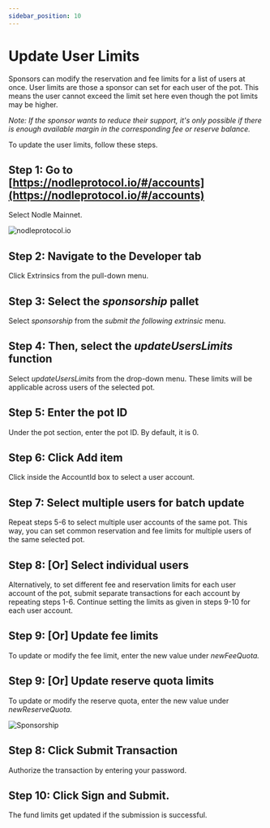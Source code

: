 ```yaml
---
sidebar_position: 10
---
```


# Update User Limits

Sponsors can modify the reservation and fee limits for a list of users at once. User limits are those a sponsor can set for each user of the pot. This means the user cannot exceed the limit set here even though the pot limits may be higher. 

*Note: If the sponsor wants to reduce their support, it's only possible if there is enough available margin in the corresponding fee or reserve balance.*

To update the user limits, follow these steps. 

## Step 1: Go to [https://nodleprotocol.io/#/accounts](https://nodleprotocol.io/#/accounts)
Select Nodle Mainnet.

![nodleprotocol.io](/img/docs/nodle-cash/nodle-mainnet.png)

## Step 2: Navigate to the Developer tab
Click Extrinsics from the pull-down menu. 
   
## Step 3: Select the *sponsorship* pallet
Select *sponsorship* from the *submit the following extrinsic* menu. 

## Step 4: Then, select the *updateUsersLimits* function 
Select *updateUsersLimits* from the drop-down menu. These limits will be applicable across users of the selected pot. 

## Step 5: Enter the pot ID
Under the pot section, enter the pot ID. By default, it is 0. 

## Step 6: Click Add item
Click inside the AccountId box to select a user account. 

## Step 7: Select multiple users for batch update
Repeat steps 5-6 to select multiple user accounts of the same pot. This way, you can set common reservation and fee limits for multiple users of the same selected pot. 

## Step 8: [Or] Select individual users
Alternatively, to set different fee and reservation limits for each user account of the pot, submit separate transactions for each account by repeating steps 1-6. Continue setting the limits as given in steps 9-10 for each user account. 

## Step 9: [Or] Update fee limits
To update or modify the fee limit, enter the new value under *newFeeQuota.*

## Step 9: [Or] Update reserve quota limits
To update or modify the reserve quota, enter the new value under *newReserveQuota.*

![Sponsorship](/img/docs/nodle-chain/updateuserlimits.png)

## Step 8: Click Submit Transaction 
Authorize the transaction by entering your password. 

## Step 10: Click Sign and Submit. 
The fund limits get updated if the submission is successful.  
